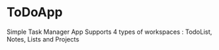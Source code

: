 # ToDoApp

Simple Task Manager App
Supports 4 types of workspaces : TodoList, Notes, Lists and Projects
